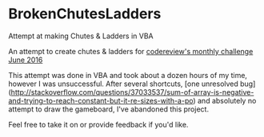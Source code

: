 # BrokenChutesLadders
Attempt at making Chutes &amp; Ladders in VBA


An attempt to create chutes & ladders for [codereview's monthly challenge June 2016]( http://meta.codereview.stackexchange.com/questions/6740/june-2016-community-challenge)

This attempt was done in VBA and took about a dozen hours of my time, however I was unsuccessful. After several shortcuts, [one unresolved bug] (http://stackoverflow.com/questions/37033537/sum-of-array-is-negative-and-trying-to-reach-constant-but-it-re-sizes-with-a-po) and absolutely no attempt to draw the gameboard, I've abandoned this project.

Feel free to take it on or provide feedback if you'd like.
